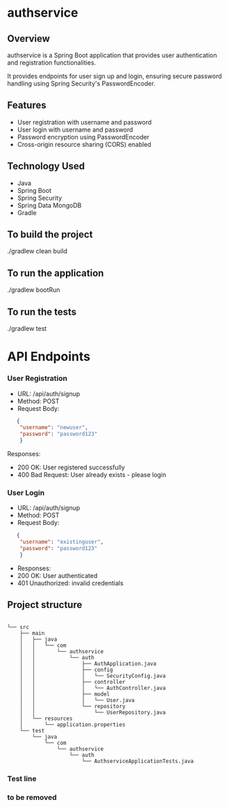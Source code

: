 # authservice

## Overview
authservice is a Spring Boot application that provides user authentication and registration functionalities.

It provides endpoints for user sign up and login, ensuring secure password handling using Spring Security's PasswordEncoder.

## Features
- User registration with username and password
- User login with username and password
- Password encryption using PasswordEncoder
- Cross-origin resource sharing (CORS) enabled

## Technology Used
- Java
- Spring Boot
- Spring Security
- Spring Data MongoDB
- Gradle

## To build the project
./gradlew clean build

## To run the application
./gradlew bootRun

## To run the tests
./gradlew test

# API Endpoints

### User Registration

- URL: /api/auth/signup
- Method: POST
- Request Body: 
```json
   {
    "username": "newuser",
    "password": "password123"
    }
```
        
Responses:
- 200 OK: User registered successfully
- 400 Bad Request: User already exists - please login

### User Login

- URL: /api/auth/signup
- Method: POST
- Request Body:
```json
   {
    "username": "existinguser",
    "password": "password123"
    }
```

- Responses:
- 200 OK: User authenticated
- 401 Unauthorized: invalid credentials

## Project structure

```text

└── src
    ├── main
    │   ├── java
    │   │   └── com
    │   │       └── authservice
    │   │           └── auth
    │   │               ├── AuthApplication.java
    │   │               ├── config
    │   │               │   └── SecurityConfig.java
    │   │               ├── controller
    │   │               │   └── AuthController.java
    │   │               ├── model
    │   │               │   └── User.java
    │   │               └── repository
    │   │                   └── UserRepository.java
    │   └── resources
    │       └── application.properties
    └── test
        └── java
            └── com
                └── authservice
                    └── auth
                        └── AuthserviceApplicationTests.java
```

### Test line 

### to be removed